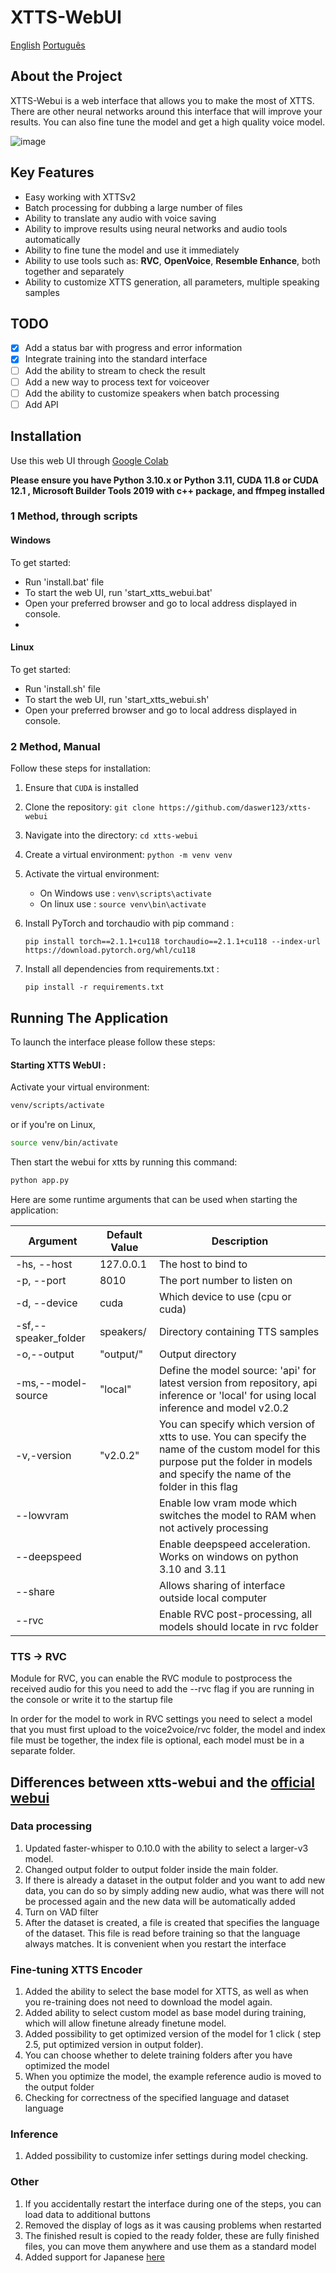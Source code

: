 # XTTS-WebUI

[English](https://github.com/RafaelGodoyEbert/xtts-webui/blob/main/README.md)
[Português](https://github.com/RafaelGodoyEbert/xtts-webui/blob/main/README_pt-BR.md)

## About the Project
XTTS-Webui is a web interface that allows you to make the most of XTTS. There are other neural networks around this interface that will improve your results. You can also fine tune the model and get a high quality voice model.

![image](https://github.com/daswer123/xtts-webui/assets/22278673/89eb50c5-9a1e-41cf-8ae9-b734761716a6)

## Key Features
- Easy working with XTTSv2
- Batch processing for dubbing a large number of files
- Ability to translate any audio with voice saving
- Ability to improve results using neural networks and audio tools automatically
- Ability to fine tune the model and use it immediately
- Ability to use tools such as: **RVC**, **OpenVoice**, **Resemble Enhance**, both together and separately
- Ability to customize XTTS generation, all parameters, multiple speaking samples

## TODO
- [x] Add a status bar with progress and error information
- [x] Integrate training into the standard interface
- [ ] Add the ability to stream to check the result
- [ ] Add a new way to process text for voiceover
- [ ] Add the ability to customize speakers when batch processing
- [ ] Add API

## Installation

Use this web UI through [Google Colab](https://colab.research.google.com/drive/1MrzAYgANm6u79rCCQQqBSoelYGiJ1qYL)

**Please ensure you have Python 3.10.x or Python 3.11, CUDA 11.8 or CUDA 12.1 , Microsoft Builder Tools 2019 with c++ package, and ffmpeg installed**

### 1 Method, through scripts

#### Windows
To get started:
- Run 'install.bat' file
- To start the web UI, run 'start_xtts_webui.bat'
- Open your preferred browser and go to local address displayed in console.
- 
#### Linux
To get started:
- Run 'install.sh' file
- To start the web UI, run 'start_xtts_webui.sh'
- Open your preferred browser and go to local address displayed in console.

### 2 Method, Manual
Follow these steps for installation:
1. Ensure that `CUDA` is installed
2. Clone the repository: `git clone https://github.com/daswer123/xtts-webui`
3. Navigate into the directory: `cd xtts-webui`
4. Create a virtual environment: `python -m venv venv`
5. Activate the virtual environment:
   - On Windows use : `venv\scripts\activate`
   - On linux use    : `source venv\bin\activate`

6. Install PyTorch and torchaudio with pip command :

   `pip install torch==2.1.1+cu118 torchaudio==2.1.1+cu118 --index-url https://download.pytorch.org/whl/cu118`

7. Install all dependencies from requirements.txt :

    `pip install -r requirements.txt`

## Running The Application

To launch the interface please follow these steps:

#### Starting XTTS WebUI :
Activate your virtual environment:
```bash
venv/scripts/activate
```
or if you're on Linux,
```bash
source venv/bin/activate
```
Then start the webui for xtts by running this command:
```bash
python app.py
```

Here are some runtime arguments that can be used when starting the application:

| Argument | Default Value | Description |
| --- | --- | --- |
| -hs, --host | 127.0.0.1 | The host to bind to |
| -p, --port  | 8010       | The port number to listen on |
| -d, --device   | cuda    | Which device to use (cpu or cuda) |
| -sf,--speaker_folder  | speakers/   | Directory containing TTS samples|
|-o,--output  	|"output/"		|Output directory|
|-ms,--model-source  	|"local"			|Define the model source: 'api' for latest version from repository, api inference or 'local' for using local inference and model v2.0.2|
|-v,-version  			|"v2.0.2"				|You can specify which version of xtts to use. You can specify the name of the custom model for this purpose put the folder in models and specify the name of the folder in this flag|
|--lowvram   		||Enable low vram mode which switches the model to RAM when not actively processing|
|--deepspeed   		||Enable deepspeed acceleration. Works on windows on python 3.10 and 3.11|
|--share   		 ||Allows sharing of interface outside local computer|
|--rvc     	 ||Enable RVC post-processing, all models should locate in rvc folder|

### TTS -> RVC

Module for RVC, you can enable the RVC module to postprocess the received audio for this you need to add the --rvc flag if you are running in the console or write it to the startup file

In order for the model to work in RVC settings you need to select a model that you must first upload to the voice2voice/rvc folder, the model and index file must be together, the index file is optional, each model must be in a separate folder.

## Differences between xtts-webui and the [official webui](https://github.com/coqui-ai/TTS/pull/3296)

### Data processing

1. Updated faster-whisper to 0.10.0 with the ability to select a larger-v3 model.
2. Changed output folder to output folder inside the main folder.
3. If there is already a dataset in the output folder and you want to add new data, you can do so by simply adding new audio, what was there will not be processed again and the new data will be automatically added
4. Turn on VAD filter
5. After the dataset is created, a file is created that specifies the language of the dataset. This file is read before training so that the language always matches. It is convenient when you restart the interface

### Fine-tuning XTTS Encoder

1. Added the ability to select the base model for XTTS, as well as when you re-training does not need to download the model again.
2. Added ability to select custom model as base model during training, which will allow finetune already finetune model.
3. Added possibility to get optimized version of the model for 1 click ( step 2.5, put optimized version in output folder).
4. You can choose whether to delete training folders after you have optimized the model
5. When you optimize the model, the example reference audio is moved to the output folder
6. Checking for correctness of the specified language and dataset language

### Inference

1. Added possibility to customize infer settings during model checking.

### Other

1. If you accidentally restart the interface during one of the steps, you can load data to additional buttons
2. Removed the display of logs as it was causing problems when restarted
3. The finished result is copied to the ready folder, these are fully finished files, you can move them anywhere and use them as a standard model
4. Added support for Japanese [here](https://github.com/daswer123/xtts-webui/issues/15#issuecomment-1869090189)
